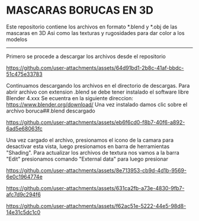 # MASCARAS BORUCAS EN 3D

Este repositorio contiene los archivos en formato *.blend y *.obj de las mascaras en 3D
Asi como las texturas y rugosidades para dar color a los modelos

---
Primero se procede a descargar los archivos desde el repositorio

https://github.com/user-attachments/assets/64d91bd1-2b8c-41af-bbdc-51c475e33783

Continuamos descargando los archivos en el directorio de descargas.
Para abrir archivo con extension .blend se debe tener instalado el software libre Blender 4.xxx
Se ecuentra en la siguiente direccion:
https://www.blender.org/download/
Una vez instalado damos clic sobre el archivo boruca##.blend descargado 


https://github.com/user-attachments/assets/eb6f6cd0-f8b7-40f6-a892-6ad5e68063fc

Una vez cargado el archivo, presionamos el icono de la camara para desactivar esta vista,
luego presionamos en barra de herramientas "Shading".  Para actualizar los archivos de textura
nos vamos a la barra "Edit" presionamos comando "External data" para luego presionar 

https://github.com/user-attachments/assets/8e713953-cb9d-4d1b-9569-6e0c1964774e




https://github.com/user-attachments/assets/631ca2fb-a73e-4830-9fb7-afc7d9c294f6



https://github.com/user-attachments/assets/f62ac51e-5222-44e5-98d8-14e31c5dc1c0




